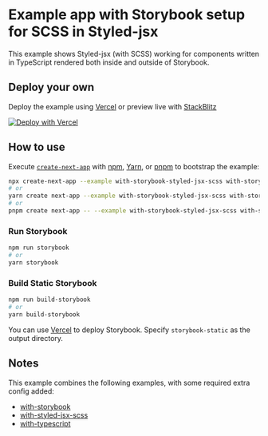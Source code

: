 # Example app with Storybook setup for SCSS in Styled-jsx

This example shows Styled-jsx (with SCSS) working for components written in TypeScript rendered both inside and outside of Storybook.

## Deploy your own

Deploy the example using [Vercel](https://vercel.com?utm_source=github&utm_medium=readme&utm_campaign=next-example) or preview live with [StackBlitz](https://stackblitz.com/github/vercel/next.js/tree/canary/examples/with-storybook-styled-jsx-scss)

[![Deploy with Vercel](https://vercel.com/button)](https://vercel.com/new/git/external?repository-url=https://github.com/vercel/next.js/tree/canary/examples/with-storybook-styled-jsx-scss&project-name=with-storybook-styled-jsx-scss&repository-name=with-storybook-styled-jsx-scss)

## How to use

Execute [`create-next-app`](https://github.com/vercel/next.js/tree/canary/packages/create-next-app) with [npm](https://docs.npmjs.com/cli/init), [Yarn](https://yarnpkg.com/lang/en/docs/cli/create/), or [pnpm](https://pnpm.io) to bootstrap the example:

```bash
npx create-next-app --example with-storybook-styled-jsx-scss with-storybook-styled-jsx-scss-app
# or
yarn create next-app --example with-storybook-styled-jsx-scss with-storybook-styled-jsx-scss-app
# or
pnpm create next-app -- --example with-storybook-styled-jsx-scss with-storybook-styled-jsx-scss-app
```

### Run Storybook

```bash
npm run storybook
# or
yarn storybook
```

### Build Static Storybook

```bash
npm run build-storybook
# or
yarn build-storybook
```

You can use [Vercel](https://vercel.com/new?utm_source=github&utm_medium=readme&utm_campaign=next-example) to deploy Storybook. Specify `storybook-static` as the output directory.

## Notes

This example combines the following examples, with some required extra config added:

- [with-storybook](https://github.com/vercel/next.js/tree/canary/examples/with-storybook)
- [with-styled-jsx-scss](https://github.com/vercel/next.js/tree/canary/examples/with-styled-jsx-scss)
- [with-typescript](https://github.com/vercel/next.js/tree/canary/examples/with-typescript)
